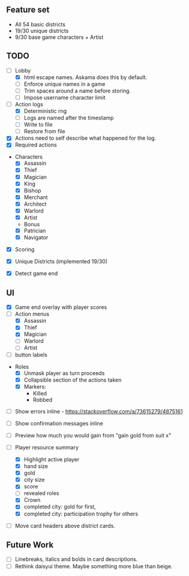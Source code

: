  ## Feature set
 - All 54 basic districts
 - 19/30 unique districts
 - 9/30 base game characters + Artist

## TODO
- [ ] Lobby
    - [x] html escape names. Askama does this by default.
    - [ ] Enforce unique names in a game
    - [ ] Trim spaces around a name before storing.
    - [ ] Impose username character limit

- [ ] Action logs
    - [x] Deterministic rng
    - [ ] Logs are named after the timestamp
    - [ ] Write to file
    - [ ] Restore from file

- [x] Actions need to self describe what happened for the log.
- [x] Required actions

- Characters 
    - [x] Assassin
    - [x] Thief
    - [x] Magician
    - [x] King
    - [x] Bishop
    - [x] Merchant
    - [x] Architect
    - [x] Warlord
    - [x] Artist
    - Bonus
    - [x] Patrician
    - [x] Navigator
- [x] Scoring
- [x] Unique Districts (implemented 19/30)
- [x] Detect game end


## UI
- [x] Game end overlay with player scores
- [ ] Action menus
    - [x] Assassin
    - [x] Thief
    - [x] Magician
    - [ ] Warlord
    - [ ] Artist

- [ ] button labels
- Roles
    - [x] Unmask player as turn proceeds
    - [x] Collapsible section of the actions taken
    - [x] Markers:
        - Killed
        - Robbed

- [ ] Show errors inline
        - https://stackoverflow.com/a/73615279/4875161
- [ ] Show confirmation messages inline
- [ ] Preview how much you would gain from "gain gold from suit x"
- [ ] Player resource summary
    - [x] Highlight active player
    - [x] hand size
    - [x] gold
    - [x] city size
    - [x] score
    - [ ] revealed roles
    - [x] Crown
    - [x] completed city: gold for first,
    - [x] completed city: participation trophy for others
- [ ] Move card headers above district cards.


## Future Work
- [ ] Linebreaks, italics and bolds in card descriptions.
- [ ] Rethink daisyui theme. Maybe something more blue than beige.
